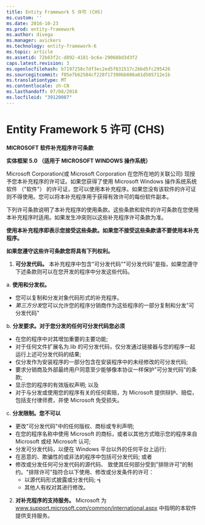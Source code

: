 ```yaml
---
title: Entity Framework 5 许可 (CHS)
ms.custom: ''
ms.date: 2016-10-23
ms.prod: entity-framework
ms.author: divega
ms.manager: avickers
ms.technology: entity-framework-6
ms.topic: article
ms.assetid: 72b83f2c-d892-4181-bc6a-290688d3d3f2
caps.latest.revision: 3
ms.openlocfilehash: b7197258c7df3ec2ed5f831517c2bbd5fc295426
ms.sourcegitcommit: f05e7b62584cf228f17390bb086a61d505712e1b
ms.translationtype: MT
ms.contentlocale: zh-CN
ms.lasthandoff: 07/08/2018
ms.locfileid: "39120087"
---
```

# <a name="entity-framework-5-license-chs"></a>Entity Framework 5 许可 (CHS)
**MICROSOFT 软件补充程序许可条款**

**实体框架 5.0 （适用于 MICROSOFT WINDOWS 操作系统）**

Microsoft Corporation(或 Microsoft Corporation 在您所在地的关联公司) 现授予您本补充程序的许可证。如果您获得了使用 Microsoft Windows 操作系统系统软件 （"软件"） 的许可证，您可以使用本补充程序。如果您没有该软件的许可证则不得使用。您可以将本补充程序用于获得有效许可的每份软件副本。

下列许可条款说明了本补充程序的使用条款。这些条款和软件的许可条款在您使用本补充程序时适用。如果发生冲突则以这些补充程序许可条款为准。

**使用本补充程序即表示您接受这些条款。如果您不接受这些条款请不要使用本补充程序。**

**如果您遵守这些许可条款您将具有下列权利。**

1. **可分发代码。** 本补充程序中包含"可分发代码""可分发代码"是指，如果您遵守下述条款则可以在您开发的程序中分发这些代码。

a. **使用和分发权。**

-   您可以复制和分发对象代码形式的补充程序。
-   *第三方分发*您可以允许您的程序分销商作为这些程序的一部分复制和分发"可分发代码"

b. **分发要求。对于您分发的任何可分发代码您必须**

-   在您的程序中对其增加重要的主要功能;
-   对于任何文件扩展名为.lib 的可分发代码，仅分发通过链接器与您的程序一起运行上述可分发代码的结果;
-   仅分发作为安装程序的一部分包含在安装程序中的未经修改的可分发代码;
-   要求分销商及外部最终用户同意至少能够像本协议一样保护"可分发代码"的条款;
-   显示您的程序的有效版权声明; 以及
-   对于与分发或使用您的程序有关的任何索赔，为 Microsoft 提供辩护、赔偿，包括支付律师费，并使 Microsoft 免受损失。

c. **分发限制。您不可以**

-   更改"可分发代码"中的任何版权、商标或专利声明;
-   在您的程序名称中使用 Microsoft 的商标，或者以其他方式暗示您的程序来自 Microsoft 或经 Microsoft 认可;
-   分发可分发代码，以便在 Windows 平台以外的任何平台上运行;
-   在恶意的、欺骗性的或非法的程序中包括可分发代码; 或者
-   修改或分发任何可分发代码的源代码、 致使其任何部分受到"排除许可"的制约。"排除许可"指符合以下使用、修改或分发条件的许可：
    -   以源代码形式披露或分发代码; ┪
    -   其他人有权对其进行修改。

2. **对补充程序的支持服务。** Microsoft 为 www.support.microsoft.com/common/international.aspx 中指明的本软件提供支持服务。
